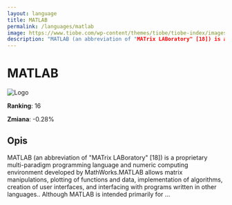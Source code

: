 ```yaml
---
layout: language
title: MATLAB
permalink: /languages/matlab
image: https://www.tiobe.com/wp-content/themes/tiobe/tiobe-index/images/MATLAB.png
description: "MATLAB (an abbreviation of "MATrix LABoratory" [18]) is a proprietary multi-paradigm programming language and numeric computing environment developed by MathWorks.MATLAB allows matrix manipulations, plotting of functions and data, implementation of algorithms, creation of user interfaces, and interfacing with programs written in other languages.. Although MATLAB is intended primarily for ..."
---
```


# MATLAB

![Logo](https://www.tiobe.com/wp-content/themes/tiobe/tiobe-index/images/MATLAB.png)

**Ranking**: 16

**Zmiana**: -0.28%    

## Opis

MATLAB (an abbreviation of "MATrix LABoratory" [18]) is a proprietary multi-paradigm programming language and numeric computing environment developed by MathWorks.MATLAB allows matrix manipulations, plotting of functions and data, implementation of algorithms, creation of user interfaces, and interfacing with programs written in other languages.. Although MATLAB is intended primarily for ...
